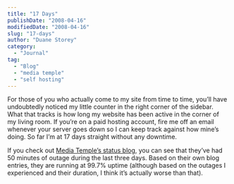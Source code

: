 ```yaml
---
title: "17 Days"
publishDate: "2008-04-16"
modifiedDate: "2008-04-16"
slug: "17-days"
author: "Duane Storey"
category:
  - "Journal"
tag:
  - "Blog"
  - "media temple"
  - "self hosting"
---
```


For those of you who actually come to my site from time to time, you’ll have undoubtedly noticed my little counter in the right corner of the sidebar. What that tracks is how long my website has been active in the corner of my living room. If you’re on a paid hosting account, fire me off an email whenever your server goes down so I can keep track against how mine’s doing. So far I’m at 17 days straight without any downtime.

If you check out [Media Temple’s status blog](http://weblog.mediatemple.net/weblog/category/system-incidents/gs-grid-service-intermittent-service-availability/), you can see that they’ve had 50 minutes of outage during the last three days. Based on their own blog entries, they are running at 99.7% uptime (although based on the outages I experienced and their duration, I think it’s actually worse than that).